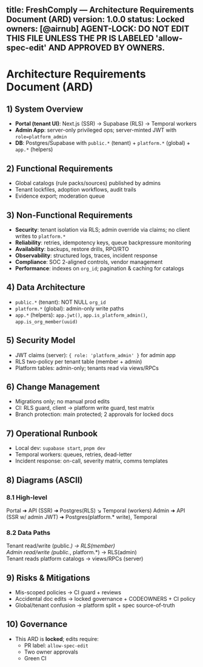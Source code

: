 title: FreshComply — Architecture Requirements Document (ARD)
version: 1.0.0
status: Locked
owners: [@airnub]
AGENT-LOCK: DO NOT EDIT THIS FILE UNLESS THE PR IS LABELED 'allow-spec-edit' AND APPROVED BY OWNERS.
---

# Architecture Requirements Document (ARD)

## 1) System Overview
- **Portal (tenant UI)**: Next.js (SSR) → Supabase (RLS) → Temporal workers
- **Admin App**: server-only privileged ops; server-minted JWT with `role=platform_admin`
- **DB**: Postgres/Supabase with `public.*` (tenant) + `platform.*` (global) + `app.*` (helpers)

## 2) Functional Requirements
- Global catalogs (rule packs/sources) published by admins
- Tenant lockfiles, adoption workflows, audit trails
- Evidence export; moderation queue

## 3) Non-Functional Requirements
- **Security**: tenant isolation via RLS; admin override via claims; no client writes to `platform.*`
- **Reliability**: retries, idempotency keys, queue backpressure monitoring
- **Availability**: backups, restore drills, RPO/RTO
- **Observability**: structured logs, traces, incident response
- **Compliance**: SOC 2-aligned controls, vendor management
- **Performance**: indexes on `org_id`; pagination & caching for catalogs

## 4) Data Architecture
- `public.*` (tenant): NOT NULL `org_id`
- `platform.*` (global): admin-only write paths
- `app.*` (helpers): `app.jwt()`, `app.is_platform_admin()`, `app.is_org_member(uuid)`

## 5) Security Model
- JWT claims (server): `{ role: 'platform_admin' }` for admin app
- RLS two-policy per tenant table (member + admin)
- Platform tables: admin-only; tenants read via views/RPCs

## 6) Change Management
- Migrations only; no manual prod edits
- CI: RLS guard, client → platform write guard, test matrix
- Branch protection: main protected; 2 approvals for locked docs

## 7) Operational Runbook
- Local dev: `supabase start`, `pnpm dev`
- Temporal workers: queues, retries, dead-letter
- Incident response: on-call, severity matrix, comms templates

## 8) Diagrams (ASCII)

### 8.1 High-level
Portal ➜ API (SSR) ➜ Postgres(RLS)
                     ↘ Temporal (workers)
Admin ➜ API (SSR w/ admin JWT) ➜ Postgres(platform.* write), Temporal

### 8.2 Data Paths
Tenant read/write (public.*) → RLS(member)  
Admin read/write (public.*, platform.*) → RLS(admin)  
Tenant reads platform catalogs → views/RPCs (server)

## 9) Risks & Mitigations
- Mis-scoped policies → CI guard + reviews
- Accidental doc edits → locked governance + CODEOWNERS + CI policy
- Global/tenant confusion → platform split + spec source-of-truth

## 10) Governance
- This ARD is **locked**; edits require:
  - PR label: `allow-spec-edit`
  - Two owner approvals
  - Green CI

